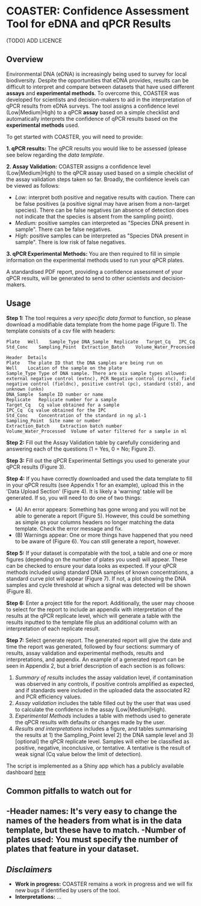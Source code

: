 # COASTER: Confidence Assessment Tool for eDNA and qPCR Results

(TODO) ADD LICENCE

## Overview
Environmental DNA (eDNA) is increasingly being used to survey for local biodiversity. Despite the opportunities that eDNA provides, results can be difficult to interpret and compare between datasets that have used different **assays** and **experimental methods**. To overcome this, COASTER was developed for scientists and decision-makers to aid in the interpretation of qPCR results from eDNA surveys. The tool assigns a confidence level (Low|Medium|High) to a qPCR **assay** based on a simple checklist and automatically interprets the confidence of qPCR results based on the **experimental methods** used.

To get started with COASTER, you will need to provide: 

**1. qPCR results:** The qPCR results you would like to be assessed (please see below regarding the _data template_.

**2. Assay Validation:** COASTER assigns a confidence level (Low|Medium|High) to the qPCR assay used based on a simple checklist of the assay validation steps taken so far. Broadly, the confidence levels can be viewed as follows:
- _Low:_ interpret both positive and negative results with caution. There can be false positives (a positive signal may have arisen from a non-target species). There can be false negatives (an absence of detection does not indicate that the species is absent from the sampling point).
- _Medium:_ positive samples can interpreted as "Species DNA present in sample". There can be false negatives. 
- _High:_ positive samples can be interpreted as "Species DNA present in sample". There is low risk of false negatives.

**3. qPCR Experimental Methods:** You are then required to fill in simple information on the experimental methods used to run your qPCR plates. 

A standardised PDF report, providing a confidence assessment of your qPCR results, will be generated to send to other scientists and decision-makers. 

## Usage

**Step 1:** The tool requires a _very specific data format_ to function, so please download a modifiable data template from the home page (Figure 1). The template consists of a csv file with headers:

```
Plate	Well	Sample_Type	DNA_Sample	Replicate	Target_Cq	IPC_Cq	Std_Conc	Sampling_Point	Extraction_Batch	Volume_Water_Processed

```
```
Header	Details
Plate	The plate ID that the DNA samples are being run on
Well	Location of the sample on the plate
Sample_Type	Type of DNA sample. There are six sample types allowed: external negative control (extnc), PCR Negative control (pcrnc), field negative control (fieldnc), positive control (pc), standard (std), and unknown (unkn)
DNA_Sample	Sample ID number or name
Replicate	Replicate number for a sample
Target_Cq	Cq value obtained for a sample
IPC_Cq	Cq value obtained for the IPC
Std_Conc	Concentration of the standard in ng µl-1
Sampling_Point	Site name or number
Extraction_Batch	Extraction batch number
Volume_Water_Processed	Volume of water filtered for a sample in ml
```

**Step 2:** Fill out the Assay Validation table by carefully considering and answering each of the questions (1 = Yes, 0 = No; Figure 2).

**Step 3:** Fill out the qPCR Experimental Settings you used to generate your qPCR results (Figure 3).

**Step 4:** If you have correctly downloaded and used the data template to fill in your qPCR results (see Appendix 1 for an example), upload this in the 'Data Upload Section' (Figure 4). It is likely a 'warning' table will be generated. If so, you will need to do one of two things:
  - (A) An error appears: Something has gone wrong and you will not be able to generate a report (Figure 5). However, this could be something as simple as your columns headers no longer matching the data template. Check the error message and fix. 
  - (B) Warnings appear: One or more things have happened that you need to be aware of (Figure 6). You can still generate a report, however.

**Step 5:** If your dataset is compatable with the tool, a table and one or more figures (depending on the number of plates you used) will appear. These can be checked to ensure your data looks as expected. If your qPCR methods included using standard DNA samples of known concentrations, a standard curve plot will appear (Figure 7). If not, a plot showing the DNA samples and cycle threshold at which a signal was detected will be shown (Figure 8).  

**Step 6:** Enter a project title for the report. Additionally, the user may choose to select for the report to include an appendix with interpretation of the results at the qPCR replicate level, which will generate a table with the results inputted to the template file plus an additional column with an interpretation of each replicate result.

**Step 7:** Select generate report. The generated report will give the date and time the report was generated, followed by four sections: summary of results, assay validation and experimental methods, results and interpretations, and appendix. An example of a generated report can be seen in Appendix 2, but a brief description of each section is as follows:

1.	_Summary of results_ includes the assay validation level, if contamination was observed in any controls, if positive controls amplified as expected, and if standards were included in the uploaded data the associated R2 and PCR efficiency values.
2.	_Assay validation_ includes the table filled out by the user that was used to calculate the confidence in the assay (Low|Medium|High).
3.	_Experimental Methods_ includes a table with methods used to generate the qPCR results with defaults or changes made by the user.
4.	_Results and interpretations_ includes a figure, and tables summarising the results at 1) the Sampling_Point level 2) the DNA sample level and 3) [optional] the qPCR replicate level. Samples will either be classified as positive, negative, inconclusive, or tentative. A tentative is the result of weak signal (Cq value below the limit of detection).

The script is implemented as a Shiny app which has a publicly available dashboard [here](https://vidasolutions.shinyapps.io/TOOL_dashboard/)

## Common pitfalls to watch out for 
-**Header names:** It's very easy to change the names of the headers from what is in the data template, but these have to match. 
-**Number of plates used:** You must specify the number of plates that feature in your dataset.
- 

## _**Disclaimers**_
- **Work in progress:** COASTER remains a work in progress and we will fix new bugs if identified by users of the tool.
- **Interpretations:** ...
